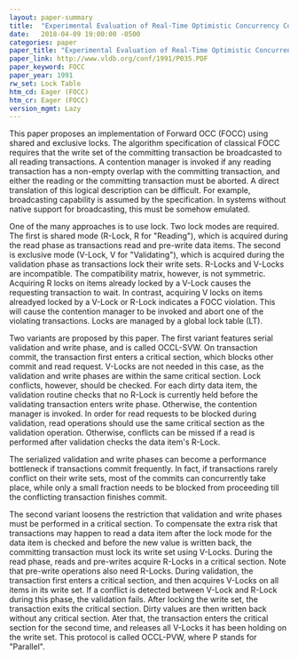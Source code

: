 ```yaml
---
layout: paper-summary
title:  "Experimental Evaluation of Real-Time Optimistic Concurrency Control Schemes"
date:   2018-04-09 19:00:00 -0500
categories: paper
paper_title: "Experimental Evaluation of Real-Time Optimistic Concurrency Control Schemes"
paper_link: http://www.vldb.org/conf/1991/P035.PDF
paper_keyword: FOCC
paper_year: 1991
rw_set: Lock Table
htm_cd: Eager (FOCC)
htm_cr: Eager (FOCC)
version_mgmt: Lazy
---
```


This paper proposes an implementation of Forward OCC (FOCC) using shared and exclusive locks.
The algorithm specification of classical FOCC requires that the write set of the committing
transaction be broadcasted to all reading transactions. A contention manager is 
invoked if any reading transaction has a non-empty overlap with the committing transaction,
and either the reading or the committing transaction must be aborted. A direct translation
of this logical description can be difficult. For example, broadcasting capability is assumed 
by the specification. In systems without native support for broadcasting, this must
be somehow emulated.

One of the many approaches is to use lock. Two lock modes are required. The first is shared mode 
(R-Lock, R for "Reading"), which is acquired during the read phase as transactions read and pre-write data items.
The second is exclusive mode (V-Lock, V for "Validating"), which is acquired during the validation phase
as transactions lock their write sets. R-Locks and V-Locks are incompatible. The compatibility
matrix, however, is not symmetric. Acquiring R locks on items already locked by a V-Lock causes the requesting
transaction to wait. In contrast, acquiring V locks on items alreadyed locked by a V-Lock or R-Lock indicates
a FOCC violation. This will cause the contention manager to be invoked and abort one of the violating transactions.
Locks are managed by a global lock table (LT).

Two variants are proposed by this paper. The first variant features serial validation and write phase, and is called
OCCL-SVW. On transaction commit, the transaction first enters a critical section, which blocks other commit
and read request. V-Locks are not needed in this case, as the validation and write phases are within the same
critical section. Lock conflicts, however, should be checked. For each dirty data item,
the validation routine checks that no R-Lock is currently held before the validating transaction enters write phase. 
Otherwise, the contention manager is invoked. In order for read requests to be blocked during validation, read
operations should use the same critical section as the validation operation. Otherwise, conflicts can be missed if
a read is performed after validation checks the data item's R-Lock.

The serialized validation and write phases can become a performance bottleneck if transactions commit frequently.
In fact, if transactions rarely conflict on their write sets, most of the commits can concurrently take place, while
only a small fraction needs to be blocked from proceeding till the conflicting transaction finishes commit.

The second variant loosens the restriction that validation and write phases must be performed in a critical section.
To compensate the extra risk that transactions may happen to read a data item after the lock mode for the data item
is checked and before the new value is written back, the committing transaction must lock its write set using V-Locks.
During the read phase, reads and pre-writes acquire R-Locks in a critical section. Note that pre-write operations 
also need R-Locks. During validation, the transaction first enters a critical section, and then acquires V-Locks
on all items in its write set. If a conflict is detected between V-Lock and R-Lock during this phase, the 
validation fails. After locking the write set, the transaction exits the critical section. Dirty values are then
written back without any critical section. Ater that, the transaction enters the critical section for the second time,
and releases all V-Locks it has been holding on the write set. This protocol is called OCCL-PVW, where P stands for
"Parallel".